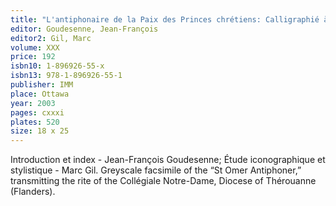 ```yaml
---
title: "L'antiphonaire de la Paix des Princes chrétiens: Calligraphié à Saint-Omer par Sire Michel Reymbault enluminé à Lille par Soeur Françoise de Heuchin ca 1550-1561"
editor: Goudesenne, Jean-François
editor2: Gil, Marc
volume: XXX
price: 192
isbn10: 1-896926-55-x
isbn13: 978-1-896926-55-1
publisher: IMM
place: Ottawa
year: 2003
pages: cxxxi
plates: 520
size: 18 x 25
---
```

Introduction et index - Jean-François Goudesenne; Étude iconographique et stylistique - Marc Gil. Greyscale facsimile of the “St Omer Antiphoner,” transmitting the rite of the Collégiale Notre-Dame, Diocese of Thérouanne (Flanders).
